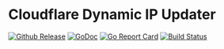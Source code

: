 # Cloudflare Dynamic IP Updater

[![Github Release](https://img.shields.io/github/release/els0r/dynip-ng.svg)](https://github.com/els0r/dynip-ng/releases)
[![GoDoc](https://godoc.org/github.com/els0r/dynip-ng?status.svg)](https://godoc.org/github.com/els0r/dynip-ng/)
[![Go Report Card](https://goreportcard.com/badge/github.com/els0r/dynip-ng)](https://goreportcard.com/report/github.com/els0r/dynip-ng)
[![Build Status](https://cloud.drone.io/api/badges/els0r/dynip-ng/status.svg)](https://cloud.drone.io/els0r/dynip-ng)

